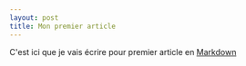 ```yaml
---
layout: post
title: Mon premier article
---
```


C'est ici que je vais écrire pour premier article en
[Markdown](http://stationinthemetro.com/wp-content/uploads/2013/04/Markdown_Cheat_Sheet_v1-1.pdf)